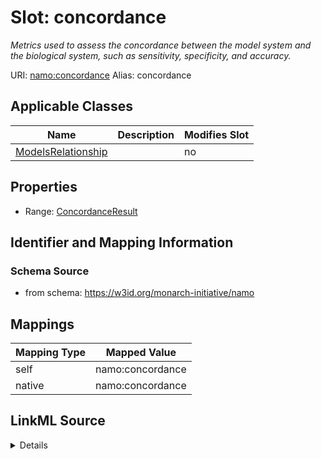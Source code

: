 

# Slot: concordance 


_Metrics used to assess the concordance between the model system and the biological system, such as sensitivity, specificity, and accuracy._





URI: [namo:concordance](https://w3id.org/monarch-initiative/namo/concordance)
Alias: concordance

<!-- no inheritance hierarchy -->





## Applicable Classes

| Name | Description | Modifies Slot |
| --- | --- | --- |
| [ModelsRelationship](ModelsRelationship.md) |  |  no  |






## Properties

* Range: [ConcordanceResult](ConcordanceResult.md)




## Identifier and Mapping Information






### Schema Source


* from schema: https://w3id.org/monarch-initiative/namo




## Mappings

| Mapping Type | Mapped Value |
| ---  | ---  |
| self | namo:concordance |
| native | namo:concordance |




## LinkML Source

<details>
```yaml
name: concordance
description: Metrics used to assess the concordance between the model system and the
  biological system, such as sensitivity, specificity, and accuracy.
from_schema: https://w3id.org/monarch-initiative/namo
rank: 1000
alias: concordance
owner: ModelsRelationship
domain_of:
- ModelsRelationship
range: ConcordanceResult

```
</details>